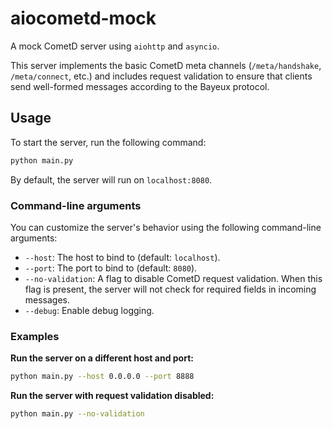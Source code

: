 # aiocometd-mock

A mock CometD server using `aiohttp` and `asyncio`.

This server implements the basic CometD meta channels (`/meta/handshake`, `/meta/connect`, etc.) and includes request validation to ensure that clients send well-formed messages according to the Bayeux protocol.

## Usage

To start the server, run the following command:

```bash
python main.py
```

By default, the server will run on `localhost:8080`.

### Command-line arguments

You can customize the server's behavior using the following command-line arguments:

  * `--host`: The host to bind to (default: `localhost`).
  * `--port`: The port to bind to (default: `8080`).
  * `--no-validation`: A flag to disable CometD request validation. When this flag is present, the server will not check for required fields in incoming messages.
  * `--debug`: Enable debug logging.

### Examples

**Run the server on a different host and port:**

```bash
python main.py --host 0.0.0.0 --port 8888
```

**Run the server with request validation disabled:**

```bash
python main.py --no-validation
```